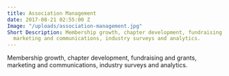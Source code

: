 ```yaml
---
title: Association Management
date: 2017-08-21 02:55:00 Z
Image: "/uploads/association-management.jpg"
Short Description: Membership growth, chapter development, fundraising and grants,
  marketing and communications, industry surveys and analytics.
---
```


Membership growth, chapter development, fundraising and grants, marketing and communications, industry surveys and analytics.